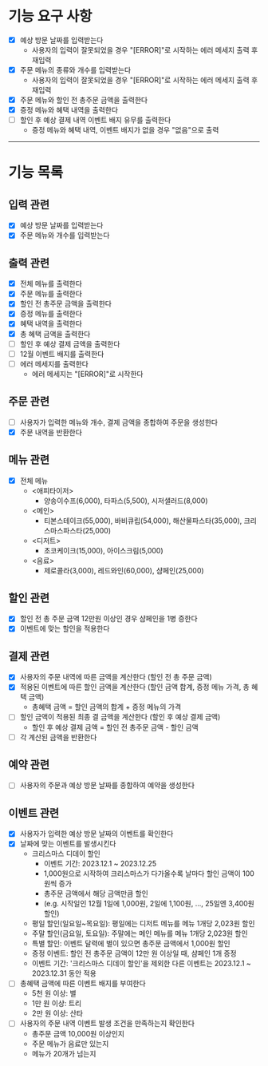 # 기능 요구 사항

- [x] 예상 방문 날짜를 입력받는다
  - 사용자의 입력이 잘못되었을 경우 "[ERROR]"로 시작하는 에러 메세지 출력 후 재입력
- [x] 주문 메뉴의 종류와 개수를 입력받는다
  - 사용자의 입력이 잘못되었을 경우 "[ERROR]"로 시작하는 에러 메세지 출력 후 재입력
- [x] 주문 메뉴와 할인 전 총주문 금액을 출력한다
- [x] 증정 메뉴와 혜택 내역을 출력한다
- [ ] 할인 후 예상 결제 내역 이벤트 배지 유무를 출력한다
  - 증정 메뉴와 혜택 내역, 이벤트 배지가 없을 경우 "없음"으로 출력

---

# 기능 목록

## 입력 관련

- [x] 예상 방문 날짜를 입력받는다
- [x] 주문 메뉴와 개수를 입력받는다

## 출력 관련

- [x] 전체 메뉴를 출력한다
- [x] 주문 메뉴를 출력한다
- [x] 할인 전 총주문 금액을 출력한다
- [x] 증정 메뉴를 출력한다
- [x] 혜택 내역을 출력한다
- [x] 총 혜택 금액을 출력한다
- [ ] 할인 후 예상 결제 금액을 출력한다
- [ ] 12월 이벤트 배지를 출력한다
- [ ] 에러 메세지를 출력한다
  - 에러 메세지는 "[ERROR]"로 시작한다

## 주문 관련

- [ ] 사용자가 입력한 메뉴와 개수, 결제 금액을 종합하여 주문을 생성한다
- [x] 주문 내역을 반환한다

## 메뉴 관련

- [x] 전체 메뉴
  - <애피타이저>
    - 양송이수프(6,000), 타파스(5,500), 시저샐러드(8,000)
  - <메인>
    - 티본스테이크(55,000), 바비큐립(54,000), 해산물파스타(35,000), 크리스마스파스타(25,000)
  - <디저트>
    - 초코케이크(15,000), 아이스크림(5,000)
  - <음료>
    - 제로콜라(3,000), 레드와인(60,000), 샴페인(25,000)

## 할인 관련

- [x] 할인 전 총 주문 금액 12만원 이상인 경우 샴페인을 1병 증한다
- [x] 이벤트에 맞는 할인을 적용한다

## 결제 관련

- [x] 사용자의 주문 내역에 따른 금액을 계산한다 (할인 전 총 주문 금액)
- [x] 적용된 이벤트에 따른 할인 금액을 계산한다 (할인 금액 합계, 증정 메뉴 가격, 총 혜택 금액)
  - 총혜택 금액 = 할인 금액의 합계 + 증정 메뉴의 가격
- [ ] 할인 금액이 적용된 최종 결 금액을 계산한다 (할인 후 예상 결제 금액)
  - 할인 후 예상 결제 금액 = 할인 전 총주문 금액 - 할인 금액
- [ ] 각 계산된 금액을 반환한다

## 예약 관련

- [ ] 사용자의 주문과 예상 방문 날짜를 종합하여 예약을 생성한다

## 이벤트 관련

- [x] 사용자가 입력한 예상 방문 날짜의 이벤트를 확인한다
- [x] 날짜에 맞는 이벤트를 발생시킨다
  - 크리스마스 디데이 할인
    - 이벤트 기간: 2023.12.1 ~ 2023.12.25
    - 1,000원으로 시작하여 크리스마스가 다가올수록 날마다 할인 금액이 100원씩 증가
    - 총주문 금액에서 해당 금액만큼 할인
    - (e.g. 시작일인 12월 1일에 1,000원, 2일에 1,100원, ..., 25일엔 3,400원 할인)
  - 평일 할인(일요일~목요일): 평일에는 디저트 메뉴를 메뉴 1개당 2,023원 할인
  - 주말 할인(금요일, 토요일): 주말에는 메인 메뉴를 메뉴 1개당 2,023원 할인
  - 특별 할인: 이벤트 달력에 별이 있으면 총주문 금액에서 1,000원 할인
  - 증정 이벤트: 할인 전 총주문 금액이 12만 원 이상일 때, 샴페인 1개 증정
  - 이벤트 기간: '크리스마스 디데이 할인'을 제외한 다른 이벤트는 2023.12.1 ~ 2023.12.31 동안 적용
- [ ] 총혜택 금액에 따른 이벤트 배지를 부여한다
  - 5천 원 이상: 별
  - 1만 원 이상: 트리
  - 2만 원 이상: 산타
- [ ] 사용자의 주문 내역 이벤트 발생 조건을 만족하는지 확인한다
  - 총주문 금액 10,000원 이상인지
  - 주문 메뉴가 음료만 있는지
  - 메뉴가 20개가 넘는지
  


